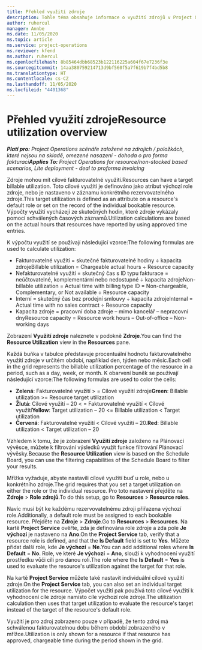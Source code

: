 ```yaml
---
title: Přehled využití zdroje
description: Tohle téma obsahuje informace o využití zdrojů v Project Operations.
author: ruhercul
manager: Annbe
ms.date: 11/05/2020
ms.topic: article
ms.service: project-operations
ms.reviewer: kfend
ms.author: ruhercul
ms.openlocfilehash: 8b85464dbb68523b122116225a604f67e7236f3e
ms.sourcegitcommit: 14aa380759214713d9bf560f5a7f619b7f4bd5b8
ms.translationtype: HT
ms.contentlocale: cs-CZ
ms.lasthandoff: 11/05/2020
ms.locfileid: "4401368"
---
```

# <a name="resource-utilization-overview"></a><span data-ttu-id="ce268-103">Přehled využití zdroje</span><span class="sxs-lookup"><span data-stu-id="ce268-103">Resource utilization overview</span></span>

<span data-ttu-id="ce268-104">_**Platí pro:** Project Operations scénáře založené na zdrojích / položkách, které nejsou na skladě, omezené nasazení - dohoda o pro forma fakturaci_</span><span class="sxs-lookup"><span data-stu-id="ce268-104">_**Applies To:** Project Operations for resource/non-stocked based scenarios, Lite deployment - deal to proforma invoicing_</span></span>

<span data-ttu-id="ce268-105">Zdroje mohou mít cílové fakturovatelné využití.</span><span class="sxs-lookup"><span data-stu-id="ce268-105">Resources can have a target billable utilization.</span></span> <span data-ttu-id="ce268-106">Toto cílové využití je definováno jako atribut výchozí role zdroje, nebo je nastaveno v záznamu konkrétního rezervovatelného zdroje.</span><span class="sxs-lookup"><span data-stu-id="ce268-106">This target utilization is defined as an attribute on a resource's default role or set on the record of the individual bookable resource.</span></span> <span data-ttu-id="ce268-107">Výpočty využití vycházejí ze skutečných hodin, které zdroje vykázaly pomocí schválených časových záznamů.</span><span class="sxs-lookup"><span data-stu-id="ce268-107">Utilization calculations are based on the actual hours that resources have reported by using approved time entries.</span></span>

<span data-ttu-id="ce268-108">K výpočtu využití se používají následující vzorce:</span><span class="sxs-lookup"><span data-stu-id="ce268-108">The following formulas are used to calculate utilization:</span></span>

  - <span data-ttu-id="ce268-109">Fakturovatelné využití = skutečné fakturovatelné hodiny ÷ kapacita zdroje</span><span class="sxs-lookup"><span data-stu-id="ce268-109">Billable utilization = Chargeable actual hours ÷ Resource capacity</span></span>
  - <span data-ttu-id="ce268-110">Nefakturovatelné využití = skutečný čas s ID typu fakturace = neúčtovatelné, komplementární nebo nedostupné ÷ kapacita zdroje</span><span class="sxs-lookup"><span data-stu-id="ce268-110">Non-billable utilization = Actual time with billing type ID = Non-chargeable, Complementary, or Not available ÷ Resource capacity</span></span>
  - <span data-ttu-id="ce268-111">Interní = skutečný čas bez prodejní smlouvy ÷ kapacita zdroje</span><span class="sxs-lookup"><span data-stu-id="ce268-111">Internal = Actual time with no sales contract ÷ Resource capacity</span></span>
  - <span data-ttu-id="ce268-112">Kapacita zdroje = pracovní doba zdroje – mimo kancelář – nepracovní dny</span><span class="sxs-lookup"><span data-stu-id="ce268-112">Resource capacity = Resource work hours – Out-of-office – Non-working days</span></span>

<span data-ttu-id="ce268-113">Zobrazení **Využití zdroje** naleznete v podokně **Zdroje**.</span><span class="sxs-lookup"><span data-stu-id="ce268-113">You can find the **Resource Utilization** view in the **Resources** pane.</span></span>

<span data-ttu-id="ce268-114">Každá buňka v tabulce představuje procentuální hodnotu fakturovatelného využití zdroje v určitém období, například den, týden nebo měsíc.</span><span class="sxs-lookup"><span data-stu-id="ce268-114">Each cell in the grid represents the billable utilization percentage of the resource in a period, such as a day, week, or month.</span></span> <span data-ttu-id="ce268-115">K obarvení buněk se používají následující vzorce:</span><span class="sxs-lookup"><span data-stu-id="ce268-115">The following formulas are used to color the cells:</span></span>

  - <span data-ttu-id="ce268-116">**Zelená**: Fakturovatelné využití > = Cílové využití zdroje</span><span class="sxs-lookup"><span data-stu-id="ce268-116">**Green**: Billable utilization >= Resource target utilization</span></span>
  - <span data-ttu-id="ce268-117">**Žlutá**: Cílové využití – 20 < = Fakturovatelné využití < Cílové využití</span><span class="sxs-lookup"><span data-stu-id="ce268-117">**Yellow**: Target utilization – 20 <= Billable utilization < Target utilization</span></span>
  - <span data-ttu-id="ce268-118">**Červená**: Fakturovatelné využití < Cílové využití – 20.</span><span class="sxs-lookup"><span data-stu-id="ce268-118">**Red**: Billable utilization < Target utilization – 20</span></span>

<span data-ttu-id="ce268-119">Vzhledem k tomu, že je zobrazení **Využití zdroje** založeno na Plánovací vývěsce, můžete k filtrování výsledků využít funkce filtrování Plánovací vývěsky.</span><span class="sxs-lookup"><span data-stu-id="ce268-119">Because the **Resource Utilization** view is based on the Schedule Board, you can use the filtering capabilities of the Schedule Board to filter your results.</span></span>

<span data-ttu-id="ce268-120">Mřížka vyžaduje, abyste nastavili cílové využití buď u role, nebo u konkrétního zdroje.</span><span class="sxs-lookup"><span data-stu-id="ce268-120">The grid requires that you set a target utilization on either the role or the individual resource.</span></span> <span data-ttu-id="ce268-121">Pro toto nastavení přejděte na **Zdroje** > **Role zdrojů**.</span><span class="sxs-lookup"><span data-stu-id="ce268-121">To do this setup, go to **Resources** > **Resource roles**.</span></span>

<span data-ttu-id="ce268-122">Navíc musí být ke každému rezervovatelnému zdroji přiřazena výchozí role.</span><span class="sxs-lookup"><span data-stu-id="ce268-122">Additionally, a default role must be assigned to each bookable resource.</span></span> <span data-ttu-id="ce268-123">Přejděte na **Zdroje** > **Zdroje**.</span><span class="sxs-lookup"><span data-stu-id="ce268-123">Go to **Resources** > **Resources**.</span></span> <span data-ttu-id="ce268-124">Na kartě **Project Service** ověřte, zda je definována role zdroje a zda pole **Je výchozí** je nastaveno na **Ano**.</span><span class="sxs-lookup"><span data-stu-id="ce268-124">On the **Project Service** tab, verify that a resource role is defined, and that the **Is Default** field is set to **Yes**.</span></span> <span data-ttu-id="ce268-125">Můžete přidat další role, kde **Je výchozí** = **Ne**.</span><span class="sxs-lookup"><span data-stu-id="ce268-125">You can add additional roles where **Is Default** = **No**.</span></span> <span data-ttu-id="ce268-126">Role, ve které **Je výchozí** = **Ano**, slouží k vyhodnocení využití prostředku vůči cíli pro danou roli.</span><span class="sxs-lookup"><span data-stu-id="ce268-126">The role where the **Is Default** = **Yes** is used to evaluate the resource's utilization against the target for that role.</span></span>

<span data-ttu-id="ce268-127">Na kartě **Project Service** můžete také nastavit individuální cílové využití zdroje.</span><span class="sxs-lookup"><span data-stu-id="ce268-127">On the **Project Service** tab, you can also set an individual target utilization for the resource.</span></span> <span data-ttu-id="ce268-128">Výpočet využití pak používá toto cílové využití k vyhodnocení cíle zdroje namísto cíle výchozí role zdroje.</span><span class="sxs-lookup"><span data-stu-id="ce268-128">The utilization calculation then uses that target utilization to evaluate the resource's target instead of the target of the resource's default role.</span></span>

<span data-ttu-id="ce268-129">Využití je pro zdroj zobrazeno pouze v případě, že tento zdroj má schválenou fakturovatelnou dobu během období zobrazeného v mřížce.</span><span class="sxs-lookup"><span data-stu-id="ce268-129">Utilization is only shown for a resource if that resource has approved, chargeable time during the period shown in the grid.</span></span>
